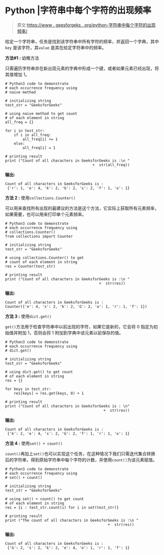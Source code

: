 # Python |字符串中每个字符的出现频率

> 原文:[https://www . geesforgeks . org/python-字符串中每个字符的出现频率/](https://www.geeksforgeeks.org/python-frequency-of-each-character-in-string/)

给定一个字符串，任务是找到该字符串中所有字符的频率，并返回一个字典，其中`key` 是该字符，其`value` 是其在给定字符串中的频率。

**方法#1 :** 幼稚方法

只需遍历字符串并在新出现元素的字典中形成一个键，或者如果元素已经出现，将其值增加 1。

```
# Python3 code to demonstrate 
# each occurrence frequency using 
# naive method 

# initializing string 
test_str = "GeeksforGeeks"

# using naive method to get count 
# of each element in string 
all_freq = {}

for i in test_str:
    if i in all_freq:
        all_freq[i] += 1
    else:
        all_freq[i] = 1

# printing result 
print ("Count of all characters in GeeksforGeeks is :\n "
                                        +  str(all_freq))
```

**输出:**

```
Count of all characters in GeeksforGeeks is :
 {'r': 1, 'e': 4, 'k': 2, 'G': 2, 's': 2, 'f': 1, 'o': 1}

```

**方法 2 :** 使用`collections.Counter()`

可以用来查找所有出现的最建议的方法是这个方法，它实际上获取所有元素频率，如果需要，也可以用来打印单个元素频率。

```
# Python3 code to demonstrate 
# each occurrence frequency using 
# collections.Counter()
from collections import Counter

# initializing string 
test_str = "GeeksforGeeks"

# using collections.Counter() to get 
# count of each element in string 
res = Counter(test_str)

# printing result 
print ("Count of all characters in GeeksforGeeks is :\n "
                                           +  str(res))
```

**输出:**

```
Count of all characters in GeeksforGeeks is : 
Counter({'e': 4, 's': 2, 'k': 2, 'G': 2, 'o': 1, 'r': 1, 'f': 1})

```

**方法 3 :** 使用`dict.get()`

`get()`方法用于检查字符串中以前出现的字符，如果它是新的，它会将 0 指定为初始值并附加 1，否则会将 1 附加到字典中该元素以前保存的值。

```
# Python3 code to demonstrate 
# each occurrence frequency using 
# dict.get()

# initializing string 
test_str = "GeeksforGeeks"

# using dict.get() to get count 
# of each element in string 
res = {}

for keys in test_str:
    res[keys] = res.get(keys, 0) + 1

# printing result 
print ("Count of all characters in GeeksforGeeks is : \n"
                                             +  str(res))
```

**输出:**

```
Count of all characters in GeeksforGeeks is :
 {'k': 2, 'e': 4, 's': 2, 'G': 2, 'f': 1, 'r': 1, 'o': 1}

```

**方法 4 :** 使用`set() + count()`

`count()`再加上`set()`也可以实现这个任务，在这种情况下我们只需迭代集合转换后的字符串，得到原始字符串中每个字符的计数，并使用`count()`为该元素赋值。

```
# Python3 code to demonstrate 
# each occurrence frequency using 
# set() + count()

# initializing string 
test_str = "GeeksforGeeks"

# using set() + count() to get count 
# of each element in string 
res = {i : test_str.count(i) for i in set(test_str)}

# printing result 
print ("The count of all characters in GeeksforGeeks is :\n "
                                               +  str(res))
```

**输出:**

```
Count of all characters in GeeksforGeeks is :
 {'G': 2, 's': 2, 'k': 2, 'e': 4, 'o': 1, 'r': 1, 'f': 1}

```